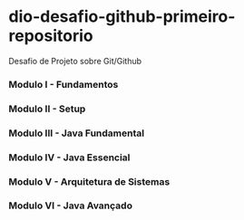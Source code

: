 # dio-desafio-github-primeiro-repositorio
Desafio de Projeto sobre Git/Github

### Modulo I - Fundamentos
### Modulo II - Setup
### Modulo III - Java Fundamental
### Modulo IV - Java Essencial
### Modulo V - Arquitetura de Sistemas
### Modulo VI - Java Avançado
